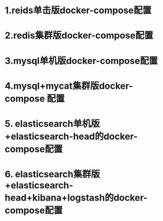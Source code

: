 # 1.reids单击版docker-compose配置
# 2.redis集群版docker-compose配置
# 3.mysql单机版docker-compose配置
# 4.mysql+mycat集群版docker-compose 配置
# 5. elasticsearch单机版+elasticsearch-head的docker-compose配置
# 6. elasticsearch集群版+elasticsearch-head+kibana+logstash的docker-compose配置

